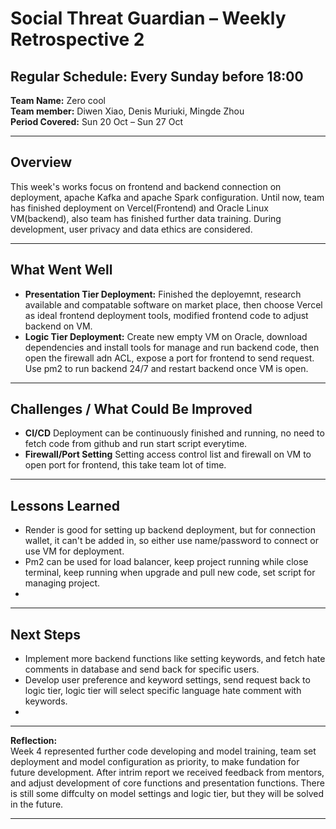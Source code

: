 # Social Threat Guardian – Weekly Retrospective 2
## **Regular Schedule:** Every Sunday before 18:00

**Team Name:** Zero cool  
**Team member:** Diwen Xiao, Denis Muriuki, Mingde Zhou  
**Period Covered:** Sun 20 Oct – Sun 27 Oct

---

## **Overview**
This week's works focus on frontend and backend connection on deployment, apache Kafka and apache Spark configuration. Until now, team has finished deployment on Vercel(Frontend) and Oracle Linux VM(backend), also team has finished further data training. During development, user privacy and data ethics are considered.

---

## **What Went Well**
- **Presentation Tier Deployment:** Finished the deployemnt, research available and compatable software on market place, then choose Vercel as ideal frontend deployment tools, modified frontend code to adjust backend on VM. 
- **Logic Tier Deployment:** Create new empty VM on Oracle, download dependencies and install tools for manage and run backend code, then open the firewall adn ACL, expose a port for frontend to send request. Use pm2 to run backend 24/7 and restart backend once VM is open.


---

## **Challenges / What Could Be Improved**
- **CI/CD** Deployment can be continuously finished and running, no need to fetch code from github and run start script everytime. 
- **Firewall/Port Setting** Setting access control list and firewall on VM to open port for frontend, this take team lot of time.

---

## **Lessons Learned**
- Render is good for setting up backend deployment, but for connection wallet, it can't be added in, so either use name/password to connect or use VM for deployment.
- Pm2 can be used for load balancer, keep project running while close terminal, keep running when upgrade and pull new code, set script for managing project.
- 

---

## **Next Steps**
- Implement more backend functions like setting keywords, and fetch hate comments in database and send back for specific users.
- Develop user preference and keyword settings, send request back to logic tier, logic tier will select specific language hate comment with keywords.
- 


---

**Reflection:**  
Week 4 represented further code developing and model training, team set deployment and model configuration as priority, to make fundation for future development. After intrim report we received feedback from mentors, and adjust development of core functions and presentation functions. There is still some diffculty on model settings and logic tier, but they will be solved in the future.

---
